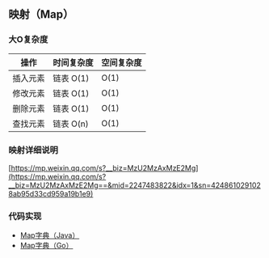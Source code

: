 ## 映射（Map）

### 大O复杂度

| 操作     | 时间复杂度 | 空间复杂度 |
| -------- | ---------- | ---------- |
| 插入元素 | 链表 O(1)  | O(1)       |
| 修改元素 | 链表 O(1)  | O(1)       |
| 删除元素 | 链表 O(1)  | O(1)       |
| 查找元素 | 链表 O(n)  | O(1)       |



### 映射详细说明

[https://mp.weixin.qq.com/s?__biz=MzU2MzAxMzE2Mg](https://mp.weixin.qq.com/s?__biz=MzU2MzAxMzE2Mg==&mid=2247483822&idx=1&sn=4248610291028ab95d33cd959a19b1e9)

### 代码实现

- [Map字典（Java）](../java/Map)
- [Map字典（Go）](../golang/datastructure/map.go)